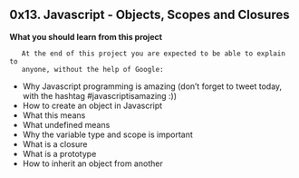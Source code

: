 ## 0x13. Javascript - Objects, Scopes and Closures

**What you should learn from this project**

       At the end of this project you are expected to be able to explain to
       anyone, without the help of Google:

* Why Javascript programming is amazing (don’t forget to tweet today, with the
  hashtag #javascriptisamazing :))
* How to create an object in Javascript
* What this means
* What undefined means
* Why the variable type and scope is important
* What is a closure
* What is a prototype
* How to inherit an object from another
